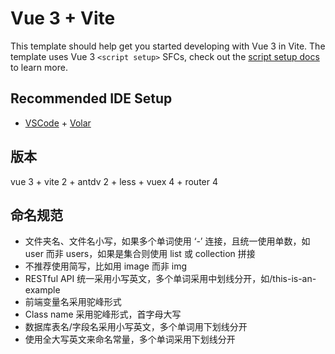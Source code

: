 # Vue 3 + Vite

This template should help get you started developing with Vue 3 in Vite. The template uses Vue 3 `<script setup>` SFCs, check out the [script setup docs](https://v3.vuejs.org/api/sfc-script-setup.html#sfc-script-setup) to learn more.

## Recommended IDE Setup

- [VSCode](https://code.visualstudio.com/) + [Volar](https://marketplace.visualstudio.com/items?itemName=johnsoncodehk.volar)

## 版本

vue 3 + vite 2 + antdv 2 + less + vuex 4 + router 4

## 命名规范

- 文件夹名、文件名小写，如果多个单词使用 ‘-’ 连接，且统一使用单数，如 user 而非 users，如果是集合则使用 list 或 collection 拼接
- 不推荐使用简写，比如用 image 而非 img
- RESTful API 统一采用小写英文，多个单词采用中划线分开，如/this-is-an-example
- 前端变量名采用驼峰形式
- Class name 采用驼峰形式，首字母大写
- 数据库表名/字段名采用小写英文，多个单词用下划线分开
- 使用全大写英文来命名常量，多个单词采用下划线分开
